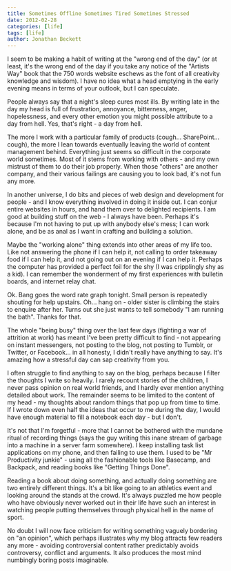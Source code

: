 ```yaml
---
title: Sometimes Offline Sometimes Tired Sometimes Stressed
date: 2012-02-28
categories: [life]
tags: [life]
author: Jonathan Beckett
---
```


I seem to be making a habit of writing at the "wrong end of the day" (or at least, it's the wrong end of the day if you take any notice of the "Artists Way" book that the 750 words website eschews as the font of all creativity knowledge and wisdom). I have no idea what a head emptying in the early evening means in terms of your outlook, but I can speculate.

People always say that a night's sleep cures most ills. By writing late in the day my head is full of frustration, annoyance, bitterness, anger, hopelessness, and every other emotion you might possible attribute to a day from hell. Yes, that's right - a day from hell.

The more I work with a particular family of products (cough... SharePoint... cough), the more I lean towards eventually leaving the world of content management behind. Everything just seems so difficult in the corporate world sometimes. Most of it stems from working with others - and my own mistrust of them to do their job properly. When those "others" are another company, and their various failings are causing you to look bad, it's not fun any more.

In another universe, I do bits and pieces of web design and development for people - and I know everything involved in doing it inside out. I can conjur entire websites in hours, and hand them over to delighted recipients. I am good at building stuff on the web - I always have been. Perhaps it's because I'm not having to put up with anybody else's mess; I can work alone, and be as anal as I want in crafting and building a solution.

Maybe the "working alone" thing extends into other areas of my life too. Like not answering the phone if I can help it, not calling to order takeaway food if I can help it, and not going out on an evening if I can help it. Perhaps the computer has provided a perfect foil for the shy (I was cripplingly shy as a kid). I can remember the wonderment of my first experiences with bulletin boards, and internet relay chat.

Ok. Bang goes the word rate graph tonight. Small person is repeatedly shouting for help upstairs. Oh... hang on - older sister is climbing the stairs to enquire after her. Turns out she just wants to tell somebody "I am running the bath". Thanks for that.

The whole "being busy" thing over the last few days (fighting a war of attrition at work) has meant I've been pretty difficult to find - not appearing on instant messengers, not posting to the blog, not posting to Tumblr, or Twitter, or Facebook... in all honesty, I didn't really have anything to say. It's amazing how a stressful day can sap creativity from you.

I often struggle to find anything to say on the blog, perhaps because I filter the thoughts I write so heavily. I rarely recount stories of the children, I never pass opinion on real world friends, and I hardly ever mention anything detailed about work. The remainder seems to be limited to the content of my head - my thoughts about random things that pop up from time to time. If I wrote down even half the ideas that occur to me during the day, I would have enough material to fill a notebook each day - but I don't.

It's not that I'm forgetful - more that I cannot be bothered with the mundane ritual of recording things (says the guy writing this inane stream of garbage into a machine in a server farm somewhere). I keep installing task list applications on my phone, and then failing to use them. I used to be "Mr Productivity junkie" - using all the fashionable tools like Basecamp, and Backpack, and reading books like "Getting Things Done".

Reading a book about doing something, and actually doing something are two entirely different things. It's a bit like going to an athletics event and looking around the stands at the crowd. It's always puzzled me how people who have obviously never worked out in their life have such an interest in watching people putting themselves through physical hell in the name of sport.

No doubt I will now face criticism for writing something vaguely bordering on "an opinion", which perhaps illustrates why my blog attracts few readers any more - avoiding controversial content rather predictably avoids controversy, conflict and arguments. It also produces the most mind numbingly boring posts imaginable.